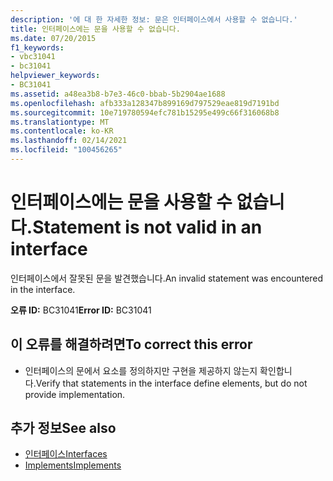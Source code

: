 ```yaml
---
description: '에 대 한 자세한 정보: 문은 인터페이스에서 사용할 수 없습니다.'
title: 인터페이스에는 문을 사용할 수 없습니다.
ms.date: 07/20/2015
f1_keywords:
- vbc31041
- bc31041
helpviewer_keywords:
- BC31041
ms.assetid: a48ea3b8-b7e3-46c0-bbab-5b2904ae1688
ms.openlocfilehash: afb333a128347b899169d797529eae819d7191bd
ms.sourcegitcommit: 10e719780594efc781b15295e499c66f316068b8
ms.translationtype: MT
ms.contentlocale: ko-KR
ms.lasthandoff: 02/14/2021
ms.locfileid: "100456265"
---
```

# <a name="statement-is-not-valid-in-an-interface"></a><span data-ttu-id="a41e7-103">인터페이스에는 문을 사용할 수 없습니다.</span><span class="sxs-lookup"><span data-stu-id="a41e7-103">Statement is not valid in an interface</span></span>

<span data-ttu-id="a41e7-104">인터페이스에서 잘못된 문을 발견했습니다.</span><span class="sxs-lookup"><span data-stu-id="a41e7-104">An invalid statement was encountered in the interface.</span></span>  
  
 <span data-ttu-id="a41e7-105">**오류 ID:** BC31041</span><span class="sxs-lookup"><span data-stu-id="a41e7-105">**Error ID:** BC31041</span></span>  
  
## <a name="to-correct-this-error"></a><span data-ttu-id="a41e7-106">이 오류를 해결하려면</span><span class="sxs-lookup"><span data-stu-id="a41e7-106">To correct this error</span></span>  
  
- <span data-ttu-id="a41e7-107">인터페이스의 문에서 요소를 정의하지만 구현을 제공하지 않는지 확인합니다.</span><span class="sxs-lookup"><span data-stu-id="a41e7-107">Verify that statements in the interface define elements, but do not provide implementation.</span></span>  
  
## <a name="see-also"></a><span data-ttu-id="a41e7-108">추가 정보</span><span class="sxs-lookup"><span data-stu-id="a41e7-108">See also</span></span>

- [<span data-ttu-id="a41e7-109">인터페이스</span><span class="sxs-lookup"><span data-stu-id="a41e7-109">Interfaces</span></span>](../programming-guide/language-features/interfaces/index.md)
- [<span data-ttu-id="a41e7-110">Implements</span><span class="sxs-lookup"><span data-stu-id="a41e7-110">Implements</span></span>](../language-reference/statements/implements-clause.md)
